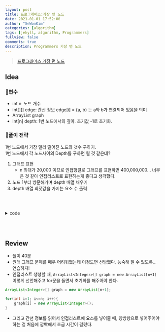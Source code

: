 ```yaml
---
layout: post
title: 프로그래머스:가장 먼 노드
date: 2021-01-01 17:52:00
author: "SeWonKim"
categories: [algorithm]
tags: [jekyll, algorithm, Programmers]
fullview: false
comments: true
description: Programmers 가장 먼 노드
---
```


> [프로그래머스 가장 먼 노드](https://programmers.co.kr/learn/courses/30/lessons/49189)

## Idea

### 🥚변수

- int n: 노드 개수
- int[][] edge: 간선 정보 edge[i] = {a, b} 는 a와 b가 연결되어 있음을 의미
- ArrayList<Integer> graph
- int[n] depth: 1번 노드에서의 깊이. 초기값 -1로 초기화.
  
### 🍳풀이 전략

1번 노드에서 가장 멀리 떨어진 노드의 갯수 구하기.     
1번 노드에서 각 노드사이의 Depth를 구하면 될 것 같은데?

1. 그래프 표현
    - n 최대가 20,000 이므로 인접행렬로 그래프를 표현하면 400,000,000... 너무 큰 것 같아 인접리스트로 표현하는게 좋다고 생각했다.
2. 노드 1부터 방문해가며 depth 배열 채우기
3. depth 배열 최댓값을 가지는 요소 수 출력
   
&nbsp;  
&nbsp;


<details>
<summary>code</summary>
<div markdown="1">

```java
import java.util.*;

class Solution {
    public int solution(int n, int[][] edge) {
        // 인접 리스트 생성
        ArrayList<Integer>[] graph = new ArrayList[n+1];
        for(int i=1; i<=n; i++){
            graph[i] = new ArrayList<Integer>();
        }
        for(int i=0; i<edge.length; i++){
            graph[edge[i][0]].add(edge[i][1]);
            graph[edge[i][1]].add(edge[i][0]);
        }
        
        // depth 배열 채우기
        int[] depth = new int[n+1];
        Arrays.fill(depth, Integer.MAX_VALUE);
        Queue<Integer> q = new LinkedList<Integer>();
        depth[1] = 0;
        q.add(1);
        while(!q.isEmpty()) {
            int cur = q.poll();
            for(int i=0; i<graph[cur].size(); i++){
                int next = graph[cur].get(i);
                if(depth[next] > depth[cur] + 1){
                    depth[next] = depth[cur] + 1;
                    q.add(next);
                }
            }
        }
        
        // 최댓값 뽑기
        int max = Integer.MIN_VALUE;
        for(int i=2; i<=n; i++){
            max = Math.max(depth[i], max);
        }
        
        // 개수 구하기
        int answer = 0;
        for(int i=2; i<=n; i++){
            if(depth[i] == max) answer++;
        }
        return answer;
    }
}
```

</div>
</details>

&nbsp;  
&nbsp;

## Review

- 풀이 40분 
- 원래 그래프 문제를 매우 어려워했는데 이정도면 선방했다. 능숙해 질 수 있도록... 연습하자!
- 인접리스트 생성할 때, `ArrayList<Integer>[] graph = new ArrayList[n+1]` 이렇게 선언해주고 for문을 돌면서 초기화를 해주어야 한다.

```java
ArrayList<Integer>[] graph = new ArrayList[n+1];

for(int i=1; i<=n; i++){
    graph[i] = new ArrayList<Integer>();
}      
```

- 그리고 간선 정보를 읽어서 인접리스트에 요소를 넣어줄 때, 양방향으로 넣어주어야하는 걸 처음에 깜빡해서 조금 시간이 걸렸다.

&nbsp;  
&nbsp;
